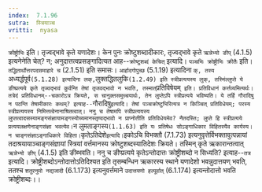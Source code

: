 ```yaml
---
index:  7.1.96
sutra:  स्त्रियाञ्च
vritti:  nyasa
---
```


`क्रीष्ट्रीभिः` इति। तृज्वद्भावे कृते यणादेशः।
केन पुनः क्रोष्टुशब्दादीकारः, तृज्वद्भावे कृते `ऋन्नेभ्यो ङीप्` (4.1.5) इत्यनेनेति चेत्? न; अनुदात्तत्वप्रसङ्गादित्यत आह--`क्रोष्टुशब्दं केचित्` इत्यादि। `पञ्चभिः क्रोष्ट्रीभिः क्रीतैः` इति। `तद्धितार्थोत्तरपदसमाहारे च` (2.1.51) इति समासः। `आर्हादगोपुच्छ` (5.1.19) इत्यादिना `क्, तस्य `अध्यर्द्धपूर्व` (5.1.28) इत्यादिना लक्, `लुक्तद्धितलुकि` (1.2.49) इति स्त्रीप्रत्ययस्य लुक्, तस्मिंल्लुप्ते ये ङीष्प्रत्यये कृते तृज्वद्भावं कुर्वन्ति तेषां तृजवद्भावो न भवति, तस्मात् `प्रतिविषेयम्` इति। प्रतिविधानं कर्त्तव्यमित्यर्थः। तत्रेदं प्रतिविधानम्--चकारोऽत्र क्रियते, स चानुक्तसमुच्चयार्थः, तेन लुप्तेऽपि स्त्रीप्रत्यये भविष्यति।
ये तर्हि गौरादिषु न पठन्ति तेषामीकारः कथम्? इत्याह--`गौरादिषु` इत्यादि। तेषां पञ्चक्रोष्टुभिरित्यत्र न किञ्चित् प्रतिविधेयम्; परस्य स्त्रीप्रत्ययस्य निमित्तत्वेनानाश्रितत्वात्। ननु च तेषामपि स्त्रीप्रत्ययस्य लुप्तत्वादसस्यामङ्गसंज्ञायामङ्गस्योच्यमानस्तृण्वद्भावो न प्राप्नोतीति प्रतिविधेयमेव? नैतदस्ति; लुप्ते हि स्त्रीप्रत्यये प्रत्ययलक्षणेनाङ्गसंज्ञा भवत्येव। `न लुमताङ्गस्य` (1.1.63) इति यः प्रतिषेधः सोऽङ्गाधिकार विहितस्यैव कार्यस्य। न चाङ्गसंज्ञाऽङ्गाधिकारे विहिता। `कृतेऽतिदेशे` इत्यादि। `इकोऽचि विभक्तौ (7.1.73) इत्यनुवृत्तेर्विभक्तावुत्पन्नायां तदाश्रयायाञ्चाङ्गसंज्ञायां स्त्रियां वर्त्तमानस्य क्रोष्टुशब्दस्यातिदेशः क्रियते। तस्मिन् कृते ऋकारान्तत्वात् `ऋन्नेभ्यो ङीप्` (4.1.5) इति ङीब्भवति। ननु च ङीप्प्रत्यये कृतेऽन्तोदात्तः क्रोष्ट्रीशब्दो न सिध्यति? इत्याह--`तत्र` इत्यादि। क्रोष्ट्रीशब्दोऽन्तोदात्तोऽतिदिश्यत इति तृसम्बन्धिन ऋकारस्य स्थाने यणादेशो भवन्नुदात्तयण् भवति, ततश्च `शतुरनुमो नद्यजादी` (6.1.173) इत्यनुवर्त्तमाने `उदात्तयणो हल्पूर्वात्` (6.1.174) इत्यन्तोदात्तो भवति क्रोष्ट्रीशब्दः।।

